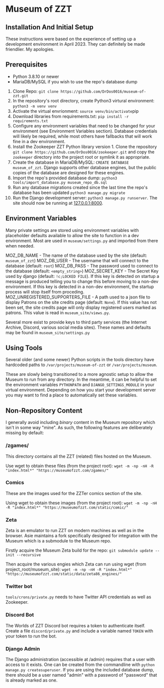# Museum of ZZT

## Installation And Initial Setup

These instructions were based on the experience of setting up a development
environment in April 2023. They can definitely be made friendlier. My
apologies.

## Prerequisites

* Python 3.8.10 or newer
* MariaDB/MySQL if you wish to use the repo's database dump

1. Clone Repo: `git clone https://github.com/DrDos0016/museum-of-zzt.git`
2. In the repository's root directory, create Python3 virtural environment: `python3 -m venv venv`
3. Activate the virtual envrionment: `source venv/bin/activate`pip
4. Download libraries from requirements.txt: `pip install -r requirements.txt`
5. Configure any environment variables that need to be changed for your environment (see Environment Variables section). Database credentials will likely be required, while most others have fallbacks that will work fine in a dev environment.
6. Install the Zookeeper ZZT Python library version 1. Clone the repository `git clone https://github.com/DrDos0016/zookeeper.git` and copy the `zookeeper` directory into the project root or symlink it as appropriate.
7. Create the database in MariaDB/MySQL: `CREATE DATABASE museum_of_zzt`. Django supports other database engines, but the public copies of the database are designed for these engines.
8. Import the repo's provided database dump: `python3 tools/import_database.py museum_repo_db.sql`
9. Run any database migrations created since the last time the repo's database has been updated `python3 manage.py migrate`
10. Run the Django development server: `python3 manage.py runserver`. The site should now be running at [127.0.0.1:8000](http://127.0.0.1:8000).

## Environment Variables

Many private settings are stored using environment variables with placeholder defaults available to allow the site to function in a dev environment. Most are used in `museum/settings.py` and imported from there when needed.

MOZ_DB_NAME - The name of the database used by the site (default: `museum_of_zzt`)
MOZ_DB_USER - The username that will connect to the database (default: `root`)
MOZ_DB_PASS - The password used to connect to the database (default: `<empty_string>`)
MOZ_SECRET_KEY - The Secret Key used by django (default: `!c;LOCKED FILE`). If this key is detected on startup a message is produced telling you to change this before moving to a non-dev environment. If this key is detected in a non-dev environment, the startup process will stop itself from proceding.
MOZ_UNREGISTERED_SUPPORTERS_FILE - A path used to a json file to display Patrons on the site credits page (default: `None`). If this value has not been set, the site credits page will only display registered users marked as patrons. This value is read in `museum_site/views.py`.

Several more exist to provide keys to third party services (the Internet Archive, Discord, various social media sites). These names and defaults may be found in `museum_site/settings.py`

## Using Tools

Several older (and some newer) Python scripts in the tools directory have hardcoded paths to `/var/projects/museum-of-zzt` or `/var/projects/museum`.

These are slowly being transitioned to a more agnostic setup to allow the Museum to run from any directory. In the meantime, it can be helpful to set the environment variables `PYTHONPATH` and `DJANGO_SETTINGS_MODULE` in your virtual environment. Depending on how you start your development server you may want to find a place to automatically set these variables.

## Non-Repository Content

I generally avoid including *binary* content in the Museum repository which isn't in some way "mine".
As such, the following features are deliberately missing by default:

### /zgames/


This directory contains all the ZZT (related) files hosted on the Museum.

Use wget to obtain these files (from the project root): `wget -m -np -nH -R "index.html*" "https://museumofzzt.com/zgames/"`

### Comics

These are the images used for the ZZTer comics section of the site.

Using wget to obtain these images (from the project root): `wget -m -np -nH -R "index.html*" "https://museumofzzt.com/static/comic/"`

### Zeta

Zeta is an emulator to run ZZT on modern machines as well as in the browser. Asie maintains a fork specifically designed for integration with the Museum which is a submodule to the Museum repo.

Firstly acquire the Museum Zeta build for the repo: `git submodule update --init --recursive`

Then acquire the various engies which Zeta can run using wget (from project_root/museum_site): `wget -m -np -nH -R "index.html*" "https://museumofzzt.com/static/data/zeta86_engines/"`

### Twitter bot

`tools/crons/private.py` needs to have Twitter API credentials as well as Zookeeper.

### Discord Bot

The Worlds of ZZT Discord bot requires a token to authenticate itself. Create a file `discord/private.py` and include a variable named `TOKEN` with your token to run the bot.

### Django Admin

The Django administration (accessible at /admin) requires that a user with access to it exists. One can be created from the commandline with `python manage.py createsuperuser`. If you are using the included database dump, there should be a user named "admin" with a password of "password" that is already marked as one.
